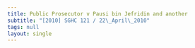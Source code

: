 ```yaml
---
title: Public Prosecutor v Pausi bin Jefridin and another
subtitle: "[2010] SGHC 121 / 22\_April\_2010"
tags: null
layout: single
---
```


